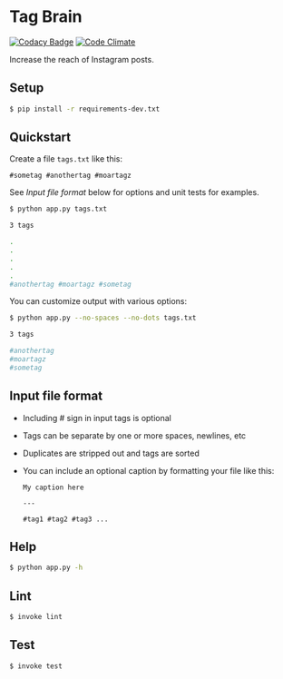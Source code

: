 # Tag Brain

[![Codacy Badge](https://api.codacy.com/project/badge/Grade/77dfeba1f8ce49dfadf60f2a2133a94e)](https://www.codacy.com/app/tedmiston/tag-brain?utm_source=github.com&amp;utm_medium=referral&amp;utm_content=tedmiston/tag-brain&amp;utm_campaign=Badge_Grade) [![Code Climate](https://codeclimate.com/github/tedmiston/tag-brain/badges/gpa.svg)](https://codeclimate.com/github/tedmiston/tag-brain)

Increase the reach of Instagram posts.

## Setup

```bash
$ pip install -r requirements-dev.txt
```

## Quickstart

Create a file `tags.txt` like this:

```plain
#sometag #anothertag #moartagz
```

See *Input file format* below for options and unit tests for examples.

```bash
$ python app.py tags.txt

3 tags

.
.
.
.
.
#anothertag #moartagz #sometag
```

You can customize output with various options:

```bash
$ python app.py --no-spaces --no-dots tags.txt

3 tags

#anothertag
#moartagz
#sometag
```

## Input file format

- Including # sign in input tags is optional
- Tags can be separate by one or more spaces, newlines, etc
- Duplicates are stripped out and tags are sorted
- You can include an optional caption by formatting your file like this:

  ```plain
  My caption here

  ---

  #tag1 #tag2 #tag3 ...
  ```

## Help

```bash
$ python app.py -h
```

## Lint

```bash
$ invoke lint
```

## Test

```bash
$ invoke test
```
